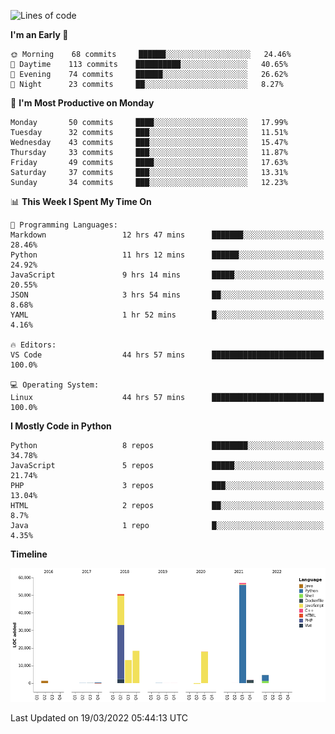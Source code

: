 <!--START_SECTION:waka-->
![Lines of code](https://img.shields.io/badge/From%20Hello%20World%20I%27ve%20Written-166%20Thousand%20lines%20of%20code-blue)

**I'm an Early 🐤** 

```text
🌞 Morning    68 commits     ██████░░░░░░░░░░░░░░░░░░░   24.46% 
🌆 Daytime    113 commits    ██████████░░░░░░░░░░░░░░░   40.65% 
🌃 Evening    74 commits     ██████░░░░░░░░░░░░░░░░░░░   26.62% 
🌙 Night      23 commits     ██░░░░░░░░░░░░░░░░░░░░░░░   8.27%

```
📅 **I'm Most Productive on Monday** 

```text
Monday       50 commits     ████░░░░░░░░░░░░░░░░░░░░░   17.99% 
Tuesday      32 commits     ███░░░░░░░░░░░░░░░░░░░░░░   11.51% 
Wednesday    43 commits     ███░░░░░░░░░░░░░░░░░░░░░░   15.47% 
Thursday     33 commits     ███░░░░░░░░░░░░░░░░░░░░░░   11.87% 
Friday       49 commits     ████░░░░░░░░░░░░░░░░░░░░░   17.63% 
Saturday     37 commits     ███░░░░░░░░░░░░░░░░░░░░░░   13.31% 
Sunday       34 commits     ███░░░░░░░░░░░░░░░░░░░░░░   12.23%

```


📊 **This Week I Spent My Time On** 

```text
💬 Programming Languages: 
Markdown                 12 hrs 47 mins      ███████░░░░░░░░░░░░░░░░░░   28.46% 
Python                   11 hrs 12 mins      ██████░░░░░░░░░░░░░░░░░░░   24.92% 
JavaScript               9 hrs 14 mins       █████░░░░░░░░░░░░░░░░░░░░   20.55% 
JSON                     3 hrs 54 mins       ██░░░░░░░░░░░░░░░░░░░░░░░   8.68% 
YAML                     1 hr 52 mins        █░░░░░░░░░░░░░░░░░░░░░░░░   4.16%

🔥 Editors: 
VS Code                  44 hrs 57 mins      █████████████████████████   100.0%

💻 Operating System: 
Linux                    44 hrs 57 mins      █████████████████████████   100.0%

```

**I Mostly Code in Python** 

```text
Python                   8 repos             ████████░░░░░░░░░░░░░░░░░   34.78% 
JavaScript               5 repos             █████░░░░░░░░░░░░░░░░░░░░   21.74% 
PHP                      3 repos             ███░░░░░░░░░░░░░░░░░░░░░░   13.04% 
HTML                     2 repos             ██░░░░░░░░░░░░░░░░░░░░░░░   8.7% 
Java                     1 repo              █░░░░░░░░░░░░░░░░░░░░░░░░   4.35%

```


**Timeline**

![Chart not found](https://raw.githubusercontent.com/telesoho/telesoho/master/charts/bar_graph.png) 


 Last Updated on 19/03/2022 05:44:13 UTC
<!--END_SECTION:waka-->


<!--
**telesoho/telesoho** is a ✨ _special_ ✨ repository because its `README.md` (this file) appears on your GitHub profile.

Here are some ideas to get you started:

- 🔭 I’m currently working on ...
- 🌱 I’m currently learning ...
- 👯 I’m looking to collaborate on ...
- 🤔 I’m looking for help with ...
- 💬 Ask me about ...
- 📫 How to reach me: ...
- 😄 Pronouns: ...
- ⚡ Fun fact: ...
-->
